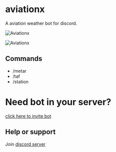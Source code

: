 # aviationx

A aviation weather bot for discord.

![Aviationx](img/aviationx-1.png)

![Aviationx](img/aviationx-2.png)

## Commands

- /metar
- /taf
- /station

# Need bot in your server?

[click here to invite bot](https://discord.com/api/oauth2/authorize?client_id=883415517417840710&permissions=2147485760&scope=bot%20applications.commands)

## Help or support

Join [discord server](https://discordx.js.org/discord)
